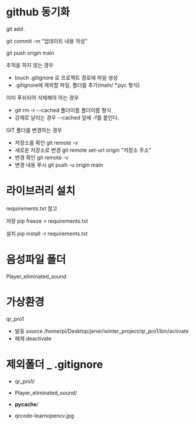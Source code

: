 # github 동기화
git add .

git commit -m "업데이트 내용 작성"

git push origin main


추적을 하지 않는 경우
- touch .gitignore 로 프로젝트 경로에 파일 생성
- .gitignore에 제외할 파일, 폴더를 추가(main/ *.pyc 형식)

이미 푸쉬되어 삭제해야 하는 경우
- git rm -r --cached 폴더이름 폴더이름 형식
- 강제로 날리는 경우 --cached 앞에 -f를 붙인다.

GIT 폴더를 변경하는 경우
- 저장소를 확인 git remote -v
- 새로운 저장소로 변경 git remote set-url origin "저장소 주소"
- 변경 확인 git remote -v
- 변경 내용 푸시 git push -u origin main

# 라이브러리 설치
requirements.txt 참고

저장 pip freeze > requirements.txt

설치 pip install -r requirements.txt

# 음성파일 폴더
Player_eliminated_sound

# 가상환경
qr_pro1

- 발동 source /home/pi/Desktop/jener/winter_project/qr_pro1/bin/activate
- 해제 deactivate

# 제외폴더 _ .gitignore
- qr_pro1/
- Player_eliminated_sound/
- __pycache__/

- qrcode-learnopencv.jpg
